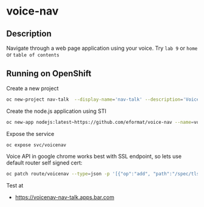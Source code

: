 # voice-nav

## Description

Navigate through a web page application using your voice. Try `lab 9` or `home` or `table of contents`

## Running on OpenShift

Create a new project

```bash
oc new-project nav-talk  --display-name='nav-talk' --description='Voice Driven Navigation'
```

Create the node.js application using STI

```bash
oc new-app nodejs:latest~https://github.com/eformat/voice-nav --name=voicenav
```

Expose the service

```bash
oc expose svc/voicenav
```

Voice API in google chrome works best with SSL endpoint, so lets use default router self signed cert:

```bash
oc patch route/voicenav --type=json -p '[{"op":"add", "path":"/spec/tls", "value":{"termination":"edge","insecureEdgeTerminationPolicy":"Redirect"}}]'
```

Test at

- https://voicenav-nav-talk.apps.bar.com
